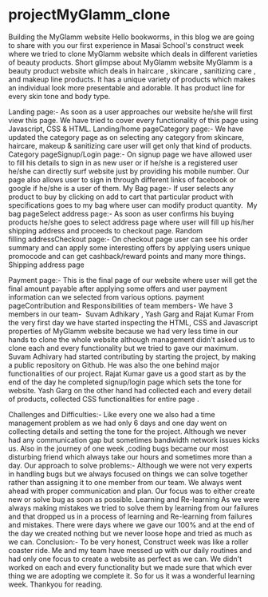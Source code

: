 # projectMyGlamm_clone

Building the MyGlamm website
Hello bookworms, in this blog we are going to share with you our first experience in Masai School's construct week where we tried to clone MyGlamm website which deals in different varieties of beauty products.
Short glimpse about MyGlamm website
MyGlamm is a beauty product website which deals in haircare , skincare , sanitizing care , and makeup line products. It has a unique variety of products which makes an individual look more presentable and adorable. It has product line for every skin tone and body type.

Landing page:-
As soon as a user approaches our website he/she will first view this page. We have tried to cover every functionality of this page using Javascript, CSS & HTML.
Landing/home pageCategory page:-
We have updated the category page as on selecting any category from skincare, haircare, makeup & sanitizing care user will get only that kind of products.
Category pageSignup/Login page:-
On signup page we have allowed user to fill his details to sign in as new user or if he/she is a registered user he/she can directly surf website just by providing his mobile number. Our page also allows user to sign in through different links of facebook or google if he/she is a user of them.
My Bag page:-
If user selects any product to buy by clicking on add to cart that particular product with specifications goes to my bag where user can modify product quantity. 
My bag pageSelect address page:-
As soon as user confirms his buying products he/she goes to select address page where user will fill up his/her shipping address and proceeds to checkout page.
Random filling addressCheckout page:-
On checkout page user can see his order summary and can apply some interesting offers by applying users unique promocode and can get cashback/reward points and many more things.
Shipping address page

Payment page:-
This is the final page of our website where user will get the final amount payable after applying some offers and user payment information can we selected from various options.
payment pageContribution and Responsibilities of team members-
We have 3 members in our team-
 Suvam Adhikary , Yash Garg and Rajat Kumar
From the very first day we have started inspecting the HTML, CSS and Javascript properties of MyGlamm website because we had very less time in our hands to clone the whole website although management didn't asked us to clone each and every functionality but we tried to gave our maximum.
Suvam Adhivary had started contributing by starting the project, by making a public repository on Github. He was also the one behind major functionalities of our project.
Rajat Kumar gave us a good start as by the end of the day he completed signup/login page which sets the tone for website.
Yash Garg on the other hand had collected each and every detail of products, collected CSS functionalities for entire page .

Challenges and Difficulties:-
Like every one we also had a time management problem as we had only 6 days and one day went on collecting details and setting the tone for the project. Although we never had any communication gap but sometimes bandwidth network issues kicks us. Also in the journey of one week ,coding bugs became our most disturbing friend which always take our hours and sometimes more than a day.
Our approach to solve problems:-
Although we were not very experts in handling bugs but we always focused on things we can solve together rather than assigning it to one member from our team. We always went ahead with proper communication and plan. Our focus was to either create new or solve bug as soon as possible.
Learning and Re-learning
As we were always making mistakes we tried to solve them by learning from our failures and that dropped us in a process of learning and Re-learning from failures and mistakes. There were days where we gave our 100% and at the end of the day we created nothing but we never loose hope and tried as much as we can.
Conclusion:-
To be very honest, Construct week was like a roller coaster ride. Me and my team have messed up with our daily routines and had only one focus to create a website as perfect as we can. We didn't worked on each and every functionality but we made sure that which ever thing we are adopting we complete it. So for us it was a wonderful learning week.
Thankyou for reading.
